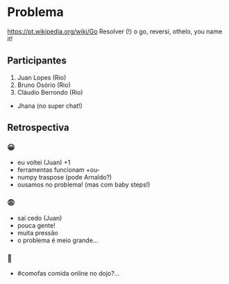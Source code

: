 # Problema
https://pt.wikipedia.org/wiki/Go
Resolver (!) o go, reversi, othelo, you name it!

## Participantes

1. Juan Lopes (Rio)
2. Bruno Osório (Rio)
3. Cláudio Berrondo (Rio)
-  Jhana (no super chat!)

## Retrospectiva

### 😀

- eu voltei (Juan) +1
- ferramentas funcionam +ou-
- numpy traspose (pode Arnaldo?)
- ousamos no problema! (mas com baby steps!)

### 😩

- saí cedo (Juan)
- pouca gente!
- muita pressão
- o problema é meio grande...

### 🤫

- #comofas comida online no dojo?...

